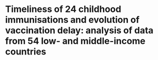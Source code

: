 # Timeliness of 24 childhood immunisations and evolution of vaccination delay: analysis of data from 54 low- and middle-income countries
